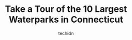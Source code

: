 ---
layout: ampstory
image: https://i0.wp.com/paketmu.com/wp-content/uploads/2023/06/bayou-bay-0-in-connecticut-1686369675.jpeg?resize=640,853
author: techidn
featured: false
description: Explore the diverse Waterpark scene in Connecticut, home to an incredible selection of 10 establishments catering to every taste. Whether youre in search of iconic favorites or undiscovered
title: Take a Tour of the 10 Largest Waterparks in Connecticut
cover:
   title: Take a Tour of the 10 Largest Waterparks in Connecticut
   subtitle: RICKPATE
   background: https://paketmu.com/wp-content/uploads/2023/06/bayou-bay-0-in-connecticut-1686369675.jpeg

pages: 
 - layout: thirds
   top: <h1>#1 Lake Compounce Amusement & Water Park</h1>
   bottom: "<p>Overall great day.  We got to the park just before opening and there were no lines.   Park was well kept and clean. As the day went on , it got a bit busier and the bathr</p>"
   background: https://paketmu.com/wp-content/uploads/2023/06/bayou-bay-1-in-connecticut-1686369676.jpeg
   backgroundblur: true
 - layout: thirds
   top: <h1>#2 Quassy Amusement & Waterpark</h1>
   bottom: "<p>Always a great day when we go to Quassy. The updated water park is awesome and super kid friendly. Love the boat ride around the lake and the views of the mansions! The r</p>"
   background: https://paketmu.com/wp-content/uploads/2023/06/bayou-bay-2-in-connecticut-1686369677.jpeg
   cta:
      link: https://paketmu.com/take-a-tour-of-the-10-largest-waterparks-in-connecticut/
      text: Take a Tour of the 10 Largest Waterparks in Connecticut
 - layout: thirds
   top: <h1>#3 The Dinosaur Place</h1>
   bottom: "<p>This place is the ideal spot to bring you Dino obsessed kiddo. It was so fun walking down the path and then you come upon a life-size dinosaur. It was so well thought out</p>"
   background: https://paketmu.com/wp-content/uploads/2023/06/bayou-bay-3-in-connecticut-1686369678.jpeg
   cta:
      link: https://paketmu.com/take-a-tour-of-the-10-largest-waterparks-in-connecticut/
      text: Take a Tour of the 10 Largest Waterparks in Connecticut
 - layout: thirds
   top: <h1>#4 Brownstone Adventure Sports Park</h1>
   bottom: "<p>161 Brownstone Ave, Portland, CT 06480, United States</p>"
   background: https://plus.unsplash.com/premium_photo-1664640458616-3c74f8cb4589?ixlib=rb-4.0.3&ixid=MnwxMjA3fDB8MHxwaG90by1wYWdlfHx8fGVufDB8fHx8&auto=format&fit=crop&w=640&h=853&q=80
   cta:
      link: https://paketmu.com/take-a-tour-of-the-10-largest-waterparks-in-connecticut/
      text: Take a Tour of the 10 Largest Waterparks in Connecticut
 - layout: thirds
   top: <h1>#5 Mount Tubular</h1>
   bottom: "<p>92 Main St, New Hartford, CT 06057, United States</p>"
   background: https://images.unsplash.com/photo-1557672172-298e090bd0f1?ixlib=rb-4.0.3&ixid=MnwxMjA3fDB8MHxwaG90by1wYWdlfHx8fGVufDB8fHx8&auto=format&fit=crop&w=640&h=853&q=80
   cta:
      link: https://paketmu.com/take-a-tour-of-the-10-largest-waterparks-in-connecticut/
      text: Take a Tour of the 10 Largest Waterparks in Connecticut
 - layout: thirds
   top: <h1>#6 Action Amusements Waterslide</h1>
   bottom: "<p>98 Neptune Ave, New London, CT 06320, United States</p>"
   background: https://images.unsplash.com/photo-1522441815192-d9f04eb0615c?ixlib=rb-4.0.3&ixid=MnwxMjA3fDB8MHxwaG90by1wYWdlfHx8fGVufDB8fHx8&auto=format&fit=crop&w=640&h=853&q=80
   cta:
      link: https://paketmu.com/take-a-tour-of-the-10-largest-waterparks-in-connecticut/
      text: Take a Tour of the 10 Largest Waterparks in Connecticut
 - layout: thirds
   top: <h1>#7 Splash Pad at Eisenhower Park</h1>
   bottom: "<p>Eisenhower Park, 780 North St, Milford, CT 06461, United States</p>"
   background: https://images.unsplash.com/photo-1540457036297-448b6b99e91c?ixlib=rb-4.0.3&ixid=MnwxMjA3fDB8MHxwaG90by1wYWdlfHx8fGVufDB8fHx8&auto=format&fit=crop&w=640&h=853&q=80
   cta:
      link: https://paketmu.com/take-a-tour-of-the-10-largest-waterparks-in-connecticut/
      text: Take a Tour of the 10 Largest Waterparks in Connecticut
 - layout: thirds
   middle: Continue reading...
   background: https://images.unsplash.com/photo-1489648022186-8f49310909a0?ixlib=rb-4.0.3&ixid=MnwxMjA3fDB8MHxwaG90by1wYWdlfHx8fGVufDB8fHx8&auto=format&fit=crop&w=640&h=853&q=80
   cta:
      link: https://paketmu.com/take-a-tour-of-the-10-largest-waterparks-in-connecticut/
      text: Take a Tour of the 10 Largest Waterparks in Connecticut
      
---